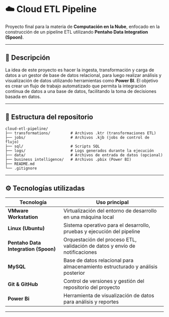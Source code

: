 # ☁️ Cloud ETL Pipeline

Proyecto final para la materia de **Computación en la Nube**, enfocado en la construcción de un pipeline ETL utilizando **Pentaho Data Integration (Spoon)**.

---

## 📌 Descripción

La idea de este proyecto es hacer la ingesta, transformación y carga de datos a un gestor de base de datos relacional, para luego realizar análisis y visualización de datos utilizando herramientas como **Power BI**. El objetivo es crear un flujo de trabajo automatizado que permita la integración continua de datos a una base de datos, facilitando la toma de decisiones basada en datos.

---

## 📂 Estructura del repositorio

```
cloud-etl-pipeline/
├── transformations/         # Archivos .ktr (transformaciones ETL)
├── jobs/                    # Archivos .kjb (jobs de control de flujo)
├── sql/                     # Scripts SQL
├── logs/                    # Logs generados durante la ejecución
├── data/                    # Archivos de entrada de datos (opcional)
├── business intelligence/   # Archivos .pbix (Power BI)
├── README.md
└── .gitignore
```

---

## ⚙️ Tecnologías utilizadas

| Tecnología                           | Uso principal                                                                  |
| ------------------------------------ | ------------------------------------------------------------------------------ |
| **VMware Workstation**               | Virtualización del entorno de desarrollo en una máquina local                  |
| **Linux (Ubuntu)**                   | Sistema operativo para el desarrollo, pruebas y ejecución del pipeline         |
| **Pentaho Data Integration (Spoon)** | Orquestación del proceso ETL, validación de datos y envío de notificaciones    |
| **MySQL**                            | Base de datos relacional para almacenamiento estructurado y análisis posterior |
| **Git & GitHub**                     | Control de versiones y gestión del repositorio del proyecto                    |
| **Power Bi**                         | Herramienta de visualización de datos para análisis y reportes                 |

---
